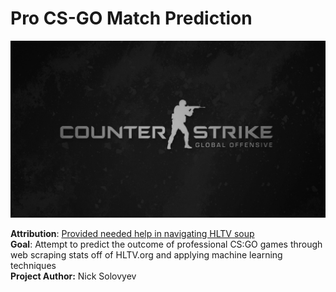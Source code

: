 # Pro CS-GO Match Prediction

![](banner.jpg)

**Attribution**: [Provided needed help in navigating HLTV soup](https://github.com/WJT98/HLTV-Webscraper) <br>
**Goal**: Attempt to predict the outcome of professional CS:GO games through web scraping stats off of HLTV.org and applying machine learning techniques <br>
**Project Author:** Nick Solovyev
